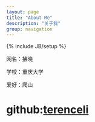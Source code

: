 ```yaml
---
layout: page
title: "About Me"
description: "关于我"
group: navigation
---
```

{% include JB/setup %}

网名：拂晓

学校：重庆大学

爱好：爬山



# github:[terenceli](https://github.com/terenceli)
